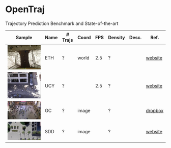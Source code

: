 # OpenTraj
Trajectory Prediction Benchmark and State-of-the-art



| Sample	                           | Name |	\# Trajs | Coord | FPS |	Density |	Desc. |	Ref. |
| ---------------------------------- | ---- | -------- | ----- | --- | -------- | ----- | ---- |
| ![](ETH/seq_eth/reference.png)     | ETH  | ?        | world | 2.5 | ?        |       | [website](http://www.vision.ee.ethz.ch/~stefpell/lta/index.html) | 
| ![](UCY/data_zara01/reference.png) | UCY  | ?        |       | 2.5 | ?        |       | [website](https://graphics.cs.ucy.ac.cy/research/downloads/crowd-data)| 
| ![](GC/reference.png)              | GC   | ?        | image |     | ?        |       | [dropbox](https://www.dropbox.com/s/7y90xsxq0l0yv8d/cvpr2015_pedestrianWalkingPathDataset.rar)|
| ![](SDD/coupa/video3/reference.jpg)| SDD  | ?        | image |     | ?        |       | [website](http://cvgl.stanford.edu/projects/uav_data)|

